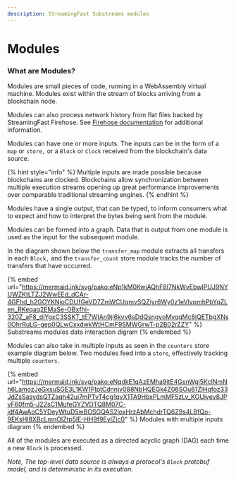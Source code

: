 ```yaml
---
description: StreamingFast Substreams modules
---
```


# Modules

### What are Modules?

Modules are small pieces of code, running in a WebAssembly virtual machine. Modules exist within the stream of blocks arriving from a blockchain node.&#x20;

Modules can also process network history from flat files backed by StreamingFast Firehose. See [Firehose documentation](http://firehose.streamingfast.io/) for additional information.

Modules can have one or more inputs. The inputs can be in the form of a `map` or `store,` or a `Block` or `Clock` received from the blockchain's data source.

{% hint style="info" %}
Multiple inputs are made possible because blockchains are clocked. Blockchains allow synchronization between multiple execution streams opening up great performance improvements over comparable traditional streaming engines.
{% endhint %}

Modules have a single output, that can be typed, to inform consumers what to expect and how to interpret the bytes being sent from the module.

Modules can be formed into a graph. Data that is output from one module is used as the input for the subsequent module.

In the diagram shown below the `transfer_map` module extracts all transfers in each `Block,` and the  `transfer_count` store module tracks the number of transfers that have occurred.

{% embed url="https://mermaid.ink/svg/pako:eNp1kM0KwjAQhF8l7NkWvEbwIPUJ9NYUWZKtLTZJ2WwEEd_dCAr-4GFhd_h2GOYKNjoCDUfGeVD7ZmWCUqmvSQZiyr6Wy0z1eVlvpmhPbYqZLen_RKeqaq2EMaSe-OBxfhi-320Z_aF8_diYgxC3SSKT_tE7WIAn9ji6kvv6sDdQsngyoMvqqMc8iQETbgXNs0OhrRuLG-gep0QLwCxxdwkWtHCmF9SMWGrwT-p2B02rZZY" %}
Substreams modules data interaction digram
{% endembed %}

Modules can also take in multiple inputs as seen in the `counters` store example diagram below. Two modules feed into a `store`, effectively tracking multiple `counters`.

{% embed url="https://mermaid.ink/svg/pako:eNqdkE1qAzEMha9itE4GsnWgi5KcINmNh6LamozJeGxsuSGE3L1KW1PIptCdnnjv088NbHQEGk4Z06SOu61ZlHqfoz33JdZsSasydsQTZaqh42ui7mPTvT4cg1qvX1TA9HbxPLmMF5zLv_KOUiyev8JPvF60fm5-J22sC1MufeGYZVDTQ8M07C-jdf4AwAoC5YDeyWtuD5wBOSGQAS2loxHrzAbMchdrTQ6Z9s4LBfQo-9EKsHI8XBcLmnOlZtp5lE-HH9f9EylZic0" %}
Modules with multiple inputs diagram
{% endembed %}

All of the modules are executed as a directed acyclic graph (DAG) each time a new `Block` is processed.

_Note, The top-level data source is always a protocol's `Block` protobuf model, and is deterministic in its execution._

